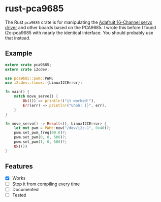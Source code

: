 rust-pca9685
============

The Rust `pca9685` crate is for manipulating the [Adafruit 16-Channel servo driver](https://www.adafruit.com/product/815) and other boards based on the PCA9685.  I wrote this before I found i2c-pca9685 with nearly the identical interface.  You should probably use that instead.

Example
-------

```rust
extern crate pca9685;
extern crate i2cdev;

use pca9685::pwm::PWM;
use i2cdev::linux::{LinuxI2CError};

fn main() {
    match move_servo() {
        Ok(()) => println!("it worked!"),
        Err(err) => println!("uhoh: {}", err),
    }
}

fn move_servo() -> Result<(), LinuxI2CError> {
    let mut pwm = PWM::new("/dev/i2c-1", 0x40)?;
    pwm.set_pwm_freq(60.0)?;
    pwm.set_pwm(0, 0, 500)?;
    pwm.set_pwm(1, 0, 500)?;
    Ok(())
}
```

Features
--------

- [x] Works
- [ ] Stop it from compiling every time
- [ ] Documented
- [ ] Tested

